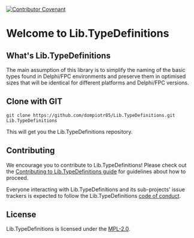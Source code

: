[![Contributor Covenant](https://img.shields.io/badge/Contributor%20Covenant-v2.0%20adopted-ff69b4.svg)](code_of_conduct.md)

# Welcome to Lib.TypeDefinitions

## What's Lib.TypeDefinitions

The main assumption of this library is to simplify the naming of the basic
types found in Delphi/FPC environments and preserve them in optimised sizes
that will be identical for different platforms and Delphi/FPC versions.

## Clone with GIT

```
git clone https://github.com/dompiotr85/Lib.TypeDefinitions.git Lib.TypeDefinitions
```

This will get you the Lib.TypeDefinitions repository.

## Contributing

We encourage you to contribute to Lib.TypeDefinitions! Please check out the
[Contributing to Lib.TypeDefinitions guide](./CONTRIBUTING.md) for guidelines
about how to proceed.

Everyone interacting with Lib.TypeDefinitions and its sub-projects' issue
trackers is expected to follow the Lib.TypeDefinitions
[code of conduct](./CODE_OF_CONDUCT.md).

## License

Lib.TypeDefinitions is licensed under the [MPL-2.0](./LICENSE).
